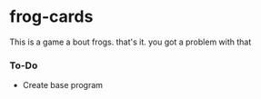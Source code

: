 # frog-cards

This is a game a bout frogs. that's it. you got a problem with that

### To-Do
- Create base program
